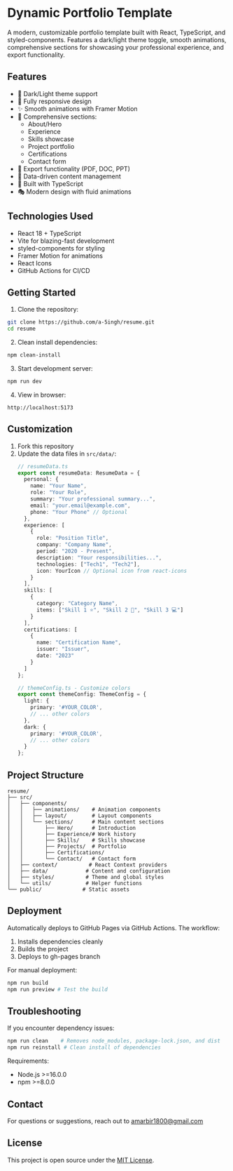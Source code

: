 # Dynamic Portfolio Template

A modern, customizable portfolio template built with React, TypeScript, and styled-components. Features a dark/light theme toggle, smooth animations, comprehensive sections for showcasing your professional experience, and export functionality.

## Features

- 🎨 Dark/Light theme support
- 📱 Fully responsive design
- ✨ Smooth animations with Framer Motion
- 🎯 Comprehensive sections:
  - About/Hero
  - Experience
  - Skills showcase
  - Project portfolio
  - Certifications
  - Contact form
- 🚀 Export functionality (PDF, DOC, PPT)
- 📝 Data-driven content management
- 🔧 Built with TypeScript
- 🎭 Modern design with fluid animations

## Technologies Used

- React 18 + TypeScript
- Vite for blazing-fast development
- styled-components for styling
- Framer Motion for animations
- React Icons
- GitHub Actions for CI/CD

## Getting Started

1. Clone the repository:
```bash
git clone https://github.com/a-5ingh/resume.git
cd resume
```

2. Clean install dependencies:
```bash
npm clean-install
```

3. Start development server:
```bash
npm run dev
```

4. View in browser:
```
http://localhost:5173
```

## Customization

1. Fork this repository
2. Update the data files in `src/data/`:
   ```typescript
   // resumeData.ts
   export const resumeData: ResumeData = {
     personal: {
       name: "Your Name",
       role: "Your Role",
       summary: "Your professional summary...",
       email: "your.email@example.com",
       phone: "Your Phone" // Optional
     },
     experience: [
       {
         role: "Position Title",
         company: "Company Name",
         period: "2020 - Present",
         description: "Your responsibilities...",
         technologies: ["Tech1", "Tech2"],
         icon: YourIcon // Optional icon from react-icons
       }
     ],
     skills: [
       {
         category: "Category Name",
         items: ["Skill 1 ⭐", "Skill 2 🚀", "Skill 3 💻"]
       }
     ],
     certifications: [
       {
         name: "Certification Name",
         issuer: "Issuer",
         date: "2023"
       }
     ]
   };

   // themeConfig.ts - Customize colors
   export const themeConfig: ThemeConfig = {
     light: {
       primary: '#YOUR_COLOR',
       // ... other colors
     },
     dark: {
       primary: '#YOUR_COLOR',
       // ... other colors
     }
   };
   ```

## Project Structure

```
resume/
├── src/
│   ├── components/
│   │   ├── animations/    # Animation components
│   │   ├── layout/        # Layout components
│   │   └── sections/      # Main content sections
│   │       ├── Hero/      # Introduction
│   │       ├── Experience/# Work history
│   │       ├── Skills/    # Skills showcase
│   │       ├── Projects/  # Portfolio
│   │       ├── Certifications/
│   │       └── Contact/   # Contact form
│   ├── context/          # React Context providers
│   ├── data/            # Content and configuration
│   ├── styles/          # Theme and global styles
│   └── utils/           # Helper functions
└── public/             # Static assets
```

## Deployment

Automatically deploys to GitHub Pages via GitHub Actions. The workflow:
1. Installs dependencies cleanly
2. Builds the project
3. Deploys to gh-pages branch

For manual deployment:
```bash
npm run build
npm run preview # Test the build
```

## Troubleshooting

If you encounter dependency issues:
```bash
npm run clean    # Removes node_modules, package-lock.json, and dist
npm run reinstall # Clean install of dependencies
```

Requirements:
- Node.js >=16.0.0
- npm >=8.0.0

## Contact

For questions or suggestions, reach out to [amarbir1800@gmail.com](mailto:amarbir1800@gmail.com)

## License

This project is open source under the [MIT License](LICENSE).
